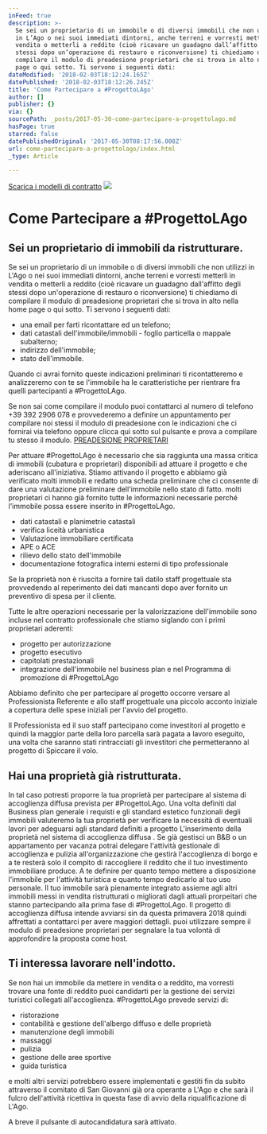 ```yaml
---
inFeed: true
description: >-
  Se sei un proprietario di un immobile o di diversi immobili che non utilizzi
  in L’Ago o nei suoi immediati dintorni, anche terreni e vorresti metterli in
  vendita o metterli a reddito (cioè ricavare un guadagno dall’affitto degli
  stessi dopo un’operazione di restauro o riconversione) ti chiediamo di
  compilare il modulo di preadesione proprietari che si trova in alto nella home
  page o qui sotto. Ti servono i seguenti dati:
dateModified: '2018-02-03T18:12:24.165Z'
datePublished: '2018-02-03T18:12:26.245Z'
title: 'Come Partecipare a #ProgettoLAgo'
author: []
publisher: {}
via: {}
sourcePath: _posts/2017-05-30-come-partecipare-a-progettolago.md
hasPage: true
starred: false
datePublishedOriginal: '2017-05-30T08:17:56.008Z'
url: come-partecipare-a-progettolago/index.html
_type: Article

---
```

[Scarica i modelli di contratto][0]
![](https://imgflo.herokuapp.com/graph/2b2431f8e7ba7b0/aa9d844bde34bf530c2f4d8dd6d4bcda/croprotate.jpg?cropheight=2619&cropwidth=4656&degrees=0&input=https%3A%2F%2Fthe-grid-user-content.s3-us-west-2.amazonaws.com%2F6692a01d-db9f-478a-8cda-9e16b25f8aaa.jpg&x=0&y=0)

# Come Partecipare a \#ProgettoLAgo

## Sei un proprietario di immobili da ristrutturare.

Se sei un proprietario di un immobile o di diversi immobili che non utilizzi in L'Ago o nei suoi immediati dintorni, anche terreni e vorresti metterli in vendita o metterli a reddito (cioè ricavare un guadagno dall'affitto degli stessi dopo un'operazione di restauro o riconversione) ti chiediamo di compilare il modulo di preadesione proprietari che si trova in alto nella home page o qui sotto. Ti servono i seguenti dati:

* una email per farti ricontattare ed un telefono;
* dati catastali dell'immobile/immobili - foglio particella o mappale subalterno;
* indirizzo dell'immobile;
* stato dell'immobile.

Quando ci avrai fornito queste indicazioni preliminari ti ricontatteremo e analizzeremo con te se l'immobile ha le caratteristiche per rientrare fra quelli partecipanti a \#ProgettoLAgo. 

Se non sai come compilare il modulo puoi contattarci al numero di telefono +39 392 2906 078 e provvederemo a definire un appuntamento per compilare noi stessi il modulo di preadesione con le indicazioni che ci fornirai via telefono oppure clicca qui sotto sul pulsante e prova a compilare tu stesso il modulo.
[PREADESIONE PROPRIETARI][1]

Per attuare \#ProgettoLAgo è necessario che sia raggiunta una massa critica di immobili (cubatura e proprietari) disponibili ad attuare il progetto e che aderiscano all'iniziativa. Stiamo attivando il progetto e abbiamo già verificato molti immobili e redatto una scheda preliminare che ci consente di dare una valutazione preliminare dell'immobile nello stato di fatto. molti proprietari ci hanno già fornito tutte le informazioni necessarie perché l'immobile possa essere inserito in \#ProgettoLAgo.

* dati catastali e planimetrie catastali
* verifica liceità urbanistica
* Valutazione immobiliare certificata
* APE o ACE
* rilievo dello stato dell'immobile
* documentazione fotografica interni esterni di tipo professionale

Se la proprietà non è riuscita a fornire tali datilo staff progettuale sta provvedendo al reperimento dei dati mancanti dopo aver fornito un preventivo di spesa per il cliente.

Tutte le altre operazioni necessarie per la valorizzazione dell'immobile sono incluse nel contratto professionale che stiamo siglando con i primi proprietari aderenti:

* progetto per autorizzazione
* progetto esecutivo
* capitolati prestazionali
* integrazione dell'immobile nel business plan e nel Programma di promozione di \#ProgettoLAgo 

Abbiamo definito che per partecipare al progetto occorre versare al Professionista Referente e allo staff progettuale una piccolo acconto iniziale a copertura delle spese iniziali per l'avvio del progetto.

Il Professionista ed il suo staff partecipano come investitori al progetto e quindi la maggior parte della loro parcella sarà pagata a lavoro eseguito, una volta che saranno stati rintracciati gli investitori che permetteranno al progetto di Spiccare il volo.

## Hai una proprietà già ristrutturata.

In tal caso potresti proporre la tua proprietà per partecipare al sistema di accoglienza diffusa prevista per \#ProgettoLAgo. Una volta definiti dal Business plan generale i requisti e gli standard estetico funzionali degli immobili valuteremo la tua proprietà per verificare la necessità di eventuali lavori per adeguarsi agli standard definiti a progetto L'inserimento della proprietà nel sistema di accoglienza diffusa . Se già gestisci un B&B o un appartamento per vacanza potrai delegare l'attività gestionale di accoglienza e pulizia all'organizzazione che gestirà l'accoglienza di borgo e a te resterà solo il compito di raccogliere il reddito che il tuo investimento immobiliare produce. A te definire per quanto tempo mettere a disposizione l'immobile per l'attività turistica e quanto tempo dedicarlo al tuo uso personale. Il tuo immobile sarà pienamente integrato assieme agli altri immobili messi in vendita ristrutturati o migliorati dagli attuali prorpeitari che stanno partecipando alla prima fase di \#ProgettoLAgo. Il progetto di accoglienza diffusa intende avviarsi sin da questa primavera 2018 quindi affrettati a contattarci per avere maggiori dettagli. puoi utilizzare sempre il modulo di preadesione proprietari per segnalare la tua volontà di approfondire la proposta come host. 

## Ti interessa lavorare nell'indotto.

Se non hai un immobile da mettere in vendita o a reddito, ma vorresti trovare una fonte di reddito puoi candidarti per la gestione dei servizi turistici collegati all'accoglienza. \#ProgettoLAgo prevede servizi di:

* ristorazione
* contabilità e gestione dell'albergo diffuso e delle proprietà
* manutenzione degli immobili
* massaggi
* pulizia
* gestione delle aree sportive
* guida turistica

e molti altri servizi potrebbero essere implementati e gestiti fin da subito attraverso il comitato di San Giovanni già ora operante a L'Ago e che sarà il fulcro dell'attività ricettiva in questa fase di avvio della riqualificazione di L'Ago.

A breve il pulsante di autocandidatura sarà attivato.

[0]: https://1drv.ms/f/s!AtM02Wu_Fo4oiTjNNekkJYJ13TLt
[1]: https://goo.gl/forms/FNH0uvUvbNtGwyH93